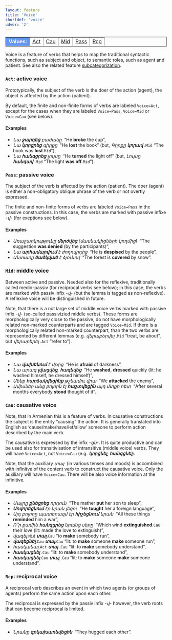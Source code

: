 ```yaml
---
layout: feature
title: 'Voice'
shortdef: 'voice'
udver: '2'
---
```


<table class="typeindex" border="1">
<tr>
  <td style="background-color:cornflowerblue;color:white"><strong>Values:</strong> </td>
  <td><a href="#Act">Act</a></td>
  <td><a href="#Cau">Cau</a></td>
  <td><a href="#Mid">Mid</a></td>
  <td><a href="#Pass">Pass</a></td>
  <td><a href="#Rcp">Rcp</a></td>
</tr>
</table>

Voice is a feature of verbs that helps to map the traditional syntactic functions,
such as subject and object, to semantic roles, such as agent and patient. See also the related feature [subcategorization](Subcat).

### <a name="Act">`Act`</a>: active voice

Prototypically, the subject of the verb is the doer of the action (agent), the object is affected by the action (patient).

By default, the finite and non-finite forms of verbs are labeled `Voice=Act`, except for the cases when they are labeled `Voice=Pass`, `Voice=Mid` or `Voice=Cau` (see below).

#### Examples

* _Նա <b>ջարդեց</b> բաժակը&nbsp;_ “He <b>broke</b> the cup”,
* _Նա <b>կորցրեց</b> գիրքը&nbsp;_ “He <b>lost</b> the book” (but, _Գիրքը <b>կորավ</b>&nbsp;_.`Mid` “The book was <b>lost</b>.`Mid`”),
* _Նա <b>հանգցրեց</b> լույսը&nbsp;_ “He <b>turned</b> the light off” (but, _Լույսը <b>հանգավ</b>&nbsp;_.`Mid` “The light <b>was off</b>.`Mid`”).

### <a name="Pass">`Pass`</a>: passive voice

The subject of the verb is affected by the action (patient). The doer (agent) is either a non-obligatory oblique phrase of the verb or not overtly expressed.

The finite and non-finite forms of verbs are labeled `Voice=Pass` in the passive constructions. In this case, the verbs are marked with passive infixe _-վ-_ (for exeptions see below).

#### Examples

* _Առաջարկությունը <b>մերժվեց</b> (մասնակիցների կողմից)&nbsp;_ “The suggestion <b>was denied</b> (by the participants)”,
* _Նա <b>արհամարվում</b> է ժողովրդից&nbsp;_ “He is <b>despised</b> by the people”,
* _Անտառը <b>ծածկված</b> է ձյունով&nbsp;_ “The forest is <b>covered</b> by snow”.

### <a name="Mid">`Mid`</a>: middle voice

Between active and passive. Needed also for the reflexive, traditionally called medio-passiv (for reciprocal verbs see below); in this case, the verbs are marked with passiv infix _-վ-_ (but the lemma is tagged as non-reflexive). A reflexive voice will be distinguished in future. 

Note, that there is a not large set of middle voice verbs marked with passive infix _-վ-_ (so-called passivizied middle verbs). These forms are morphologically very close to the passive, do not have morphologically related non-marked counterparts and are tagged `Voice=Mid`. If there is a morphologically related non-marked counterpart, than the two verbs are represented by different lemmas (e.g. _վերաբերվել&nbsp;_.`Mid` “treat, be about”, but _վերաբերել&nbsp;_.`Act` “refer to”).

#### Examples

* _Նա <b>վախենում</b> է մթից&nbsp;_ “He is <b>afraid</b> of darkness”,
* _Նա արագ <b>լվացվեց</b>, <b>հագնվեց</b>&nbsp;_ “He <b>washed</b>, <b>dressed</b> quickly (lit: he washed himself, he dressed himself)”,
* _Մենք <b>հարձակվեցինք</b> թշնամու վրա&nbsp;_ “We <b>attacked</b> the enemy”,
* _Ամիսներ անց բոլորն էլ <b>հաշտվեցին</b> այդ մտքի հետ&nbsp;_ “After several months everybody <b>stood</b> thought of it”.

### <a name="Cau">`Cau`</a>: causative voice

Note, that in Armenian this is a feature of verbs. In causative constructions the subject is the entity “causing” the action. It is generally translated into English as ‘cause/make/have/let/allow’ someone to perform action described by the main verb. 

The causative is expressed by the infix _-ցն-_. It is quite productive and can be used also for transitivisation of intransitive (middle voice) verbs. They will have `Voice=Act`, not `Voice=Cau` (e.g. _<b>կորցնել, հանգցնել</b>_).

Note, that the auxiliary _տալ&nbsp;_ (in various tenses and moods) is accombined with infinitve of the content verb to construct the causative voice. Only the auxiliary will have `Voice=Cau`. There will be also voice information at the infinitive.

#### Examples

* _Մայրը <b>քնեցրեց</b> որդուն&nbsp;_ “The mather <b>put</b> her son to sleep”,
* _<b>Սովորեցնում</b> էր նրան լեզու&nbsp;_ “He <b>tought</b> her a foreign language”,
* _Այդ բոլորը պատերազմ էր <b>հիշեցնում</b> նրան&nbsp;_ “All these things <b>reminded</b> him a war”,
* _Ո՞ր քամին <b>հանգցրեց</b> նրանց սերը&nbsp;_ “Which wind <b>extinguished</b>.`Cau` their love (lit: made the love to extinguish)”,
* _վազել_.`Mid` _<b>տալ</b>_.`Cau` “to <b>make</b> somebody run”,
* _<b>վազեցնել</b>_.`Cau` _<b>տալ</b>_.`Cau` “lit: to <b>make</b> someone <b>make</b> someone run”,
* _հասկանալ_.`Act` _<b>տալ</b>&nbsp;_.`Cau` “lit: to <b>make</b> somebody understand”,
* _<b>հասկացնել</b>&nbsp;_.`Cau` “lit: to <b>make</b> somebody understand”,
* _<b>հասկացնել</b>_.`Cau` _<b>տալ</b>&nbsp;_.`Cau` “lit: to <b>make</b> someone <b>make</b> someone understand”.

### <a name="Rcp">`Rcp`</a>: reciprocal voice

A reciprocal verb describes an event in which two agents (or groups of agents) perform the same action upon each other.

The reciprocal is expressed by the passiv infix _-վ-_ however, the verb roots that can become reciprocal is limited.

#### Examples

* _Նրանք <b>գրկախառնվեցին</b>&nbsp;_ “They hugged each other”.
<!-- Interlanguage links updated Čt lis 12 09:43:08 CET 2020 -->
